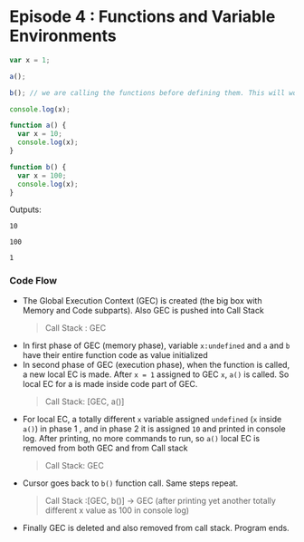 # Episode 4 : Functions and Variable Environments

```javascript
var x = 1;

a();

b(); // we are calling the functions before defining them. This will work properly, as seen in Hoisting.

console.log(x);

function a() {
  var x = 10;
  console.log(x);
}

function b() {
  var x = 100;
  console.log(x);
}
```

Outputs:

    10

    100

    1

### Code Flow

- The Global Execution Context (GEC) is created (the big box with Memory and Code subparts). Also GEC is pushed into Call Stack
  > Call Stack : GEC
- In first phase of GEC (memory phase), variable `x:undefined` and `a` and `b` have their entire function code as value initialized
- In second phase of GEC (execution phase), when the function is called, a new local EC is made. After `x = 1` assigned to GEC `x`, `a()` is called. So local EC for a is made inside code part of GEC.
  > Call Stack: [GEC, a()]
- For local EC, a totally different `x` variable assigned `undefined` (`x` inside `a()`) in phase 1 , and in phase 2 it is assigned `10` and printed in console log. After printing, no more commands to run, so `a()` local EC is removed from both GEC and from Call stack
  > Call Stack: GEC
- Cursor goes back to `b()` function call. Same steps repeat.
  > Call Stack :[GEC, b()] -> GEC (after printing yet another totally different x value as 100 in console log)
- Finally GEC is deleted and also removed from call stack. Program ends.
